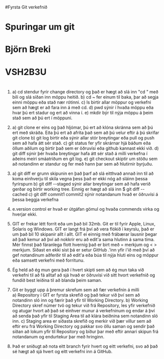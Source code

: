 #Fyrsta Git verkefnið
# Spuringar um git
# Björn Breki
# VSH2B3U
#
1.  a) cd stendur fyrir change directory og það er hægt að slá inn "cd " með bili og slá síðan inn möppu heitið.
	b) cd ~ fer einum til baka, þar að segja einni möppu eða stað nær rótinni.
	c) ls birtir allar möppur og verkefni sem að hægt er að fara inn á með cd.
	d) pwd sýnir í hvaða möppu eða hvar þú ert stadur og ert að vinna í.
	e) mkdir býr til nýja möppu á þeim stað sem að þú ert í möppuni.

2.  a) git clone er eins og það hljómar, þú ert að klóna skránna sem að þú ert með skráða. Eða þú ert að afrita það sem að þú velur eftir á þú skrifar git clone
	b) git log birtir eða sýnir allar stór breytingar eða pull og push sem að hafa átt sér stað.
	c) git status fer yfir skrárnar hjá báðum eða öllum aðilum og birtir það sem er öðruvísi eða github kannast ekki við.
	d) git diff sýnir þér hvaða breytingar hafa átt sér stað á milli verkefna í aðeins meiri smáatriðum en git log.
	e) git checkout skiptir um stöðu sem að notandinn er standur og fer með hann þar sem að hlutirnir byrjuðu.

3.  a) git diff er grunn skipunin en það þarf að slá eitthvað annað inn til að koma einhverju til skila vegna þess það er ekki nóg að sláinn þessa fyrirspurn
	b) git diff --staged sýnir allar breytingar sem að hafa verið gerðar og birtir working tree. Einnig er hægt að slá inn $ git diff --cached
	c) git diff commit1 commit2 sýnir notandanum hvað er öðruvísi á þessa beggja verkefna
	
4. e.version control er hvað er útgáfan gömul og hvaða commends virka og hverjar ekki.

5. GIT er frekar létt forrit eða um það bil 32mb. Git er til fyrir Apple, Linux, Solaris og Windows. GIT er langt frá því að vera flókið í keyrslu, það er um það bil 10 skipanir allt í allt. GIT ei einnig með frábærar lausnir þegar að það kemur að því að nokkrir eru að edit'a sama hlutinn á sama tíma. Mér finnst það fáranlega flott hvernig það er birt með = merkjum og < > merkjum. Síðast en ekki síst þá er setur GitHub .'inn yfir i'ið með því að gef notandinum aðferðir til að edit'a eða búa til nýja hluti eins og möppur eða samsett verkefni með forritunu.

6. Ég held að ég mun gera það í hvert skipti sem að ég mun taka við verkefni til að fá alltaf að sjá hvað er öðruvísi við sitt hvort verkefnið og fundið best leiðina til að blanda þeim saman.

7. Git er byggt upp á þremur skrefum sem að fær verkefnin á milli  
    a) Repository í GIT er fyrsta skrefið og það tekur við því sem að notandinn sló inn og færir það yfir til Working Directory.
    b) Working Directory skref númer tvö og tekur við frá Repository, les yfir verkefnið og atugar hvort að það sé einhver munur á verkefninum og endar á því að senda það yfir til Staging Area til að klára beiðnina sem notandinn sló inn.
    c) Staging area er síðasta skrefið og merkir við þær villur sem að eftir eru frá Working Directory og pakkar svo öllu saman og sendir það síðan að lokum yfir til Repository og bíður þar með eftir annari skipun frá notandanum og endurtekur þar með hringinn.
    
8. Það er sniðugt að nota eitt branch fyrir hvert og eitt verkefni, svo að það sé hægt að sjá hvert og eitt verkefni inn á GitHub.